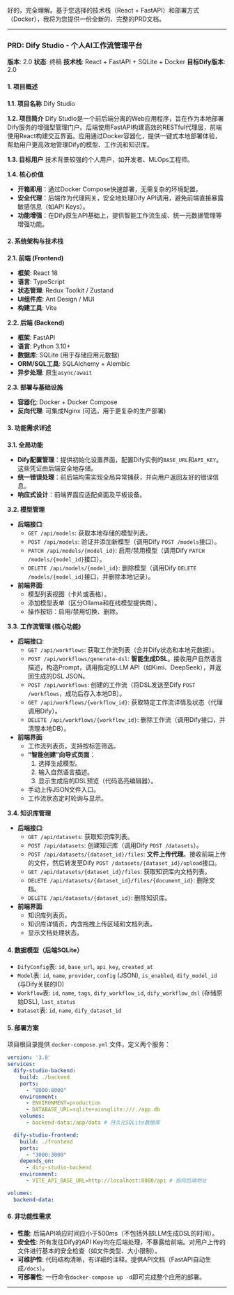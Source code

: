 好的，完全理解。基于您选择的技术栈（React + FastAPI）和部署方式（Docker），我将为您提供一份全新的、完整的PRD文档。

---

### **PRD: Dify Studio - 个人AI工作流管理平台**

**版本**: 2.0
**状态**: 终稿
**技术栈**: React + FastAPI + SQLite + Docker
**目标Dify版本**: 2.0

#### 1. 项目概述

**1.1. 项目名称**
Dify Studio

**1.2. 项目简介**
Dify Studio是一个前后端分离的Web应用程序，旨在作为本地部署Dify服务的增强型管理门户。后端使用FastAPI构建高效的RESTful代理层，前端使用React构建交互界面。应用通过Docker容器化，提供一键式本地部署体验，帮助用户更高效地管理Dify的模型、工作流和知识库。

**1.3. 目标用户**
技术背景较强的个人用户，如开发者、MLOps工程师。

**1.4. 核心价值**
*   **开箱即用**：通过Docker Compose快速部署，无需复杂的环境配置。
*   **安全代理**：后端作为代理网关，安全地处理Dify API调用，避免前端直接暴露敏感信息（如API Keys）。
*   **功能增强**：在Dify原生API基础上，提供智能工作流生成、统一元数据管理等增强功能。

#### 2. 系统架构与技术栈

**2.1. 前端 (Frontend)**
*   **框架**: React 18
*   **语言**: TypeScript
*   **状态管理**: Redux Toolkit / Zustand
*   **UI组件库**: Ant Design / MUI
*   **构建工具**: Vite

**2.2. 后端 (Backend)**
*   **框架**: FastAPI
*   **语言**: Python 3.10+
*   **数据库**: SQLite (用于存储应用元数据)
*   **ORM/SQL工具**: SQLAlchemy + Alembic
*   **异步处理**: 原生`async/await`

**2.3. 部署与基础设施**
*   **容器化**: Docker + Docker Compose
*   **反向代理**: 可集成Nginx (可选，用于更复杂的生产部署)

#### 3. 功能需求详述

**3.1. 全局功能**
*   **Dify配置管理**：提供初始化设置界面，配置Dify实例的`BASE_URL`和`API_KEY`。这些凭证由后端安全地存储。
*   **统一错误处理**：前后端均需实现全局异常捕获，并向用户返回友好的错误信息。
*   **响应式设计**：前端界面应适配桌面及平板设备。

**3.2. 模型管理**
*   **后端接口**:
    *   `GET /api/models`: 获取本地存储的模型列表。
    *   `POST /api/models`: 验证并添加新模型（调用Dify `POST /models`接口）。
    *   `PATCH /api/models/{model_id}`: 启用/禁用模型（调用Dify `PATCH /models/{model_id}`接口）。
    *   `DELETE /api/models/{model_id}`: 删除模型（调用Dify `DELETE /models/{model_id}`接口，并删除本地记录）。
*   **前端界面**:
    *   模型列表视图（卡片或表格）。
    *   添加模型表单（区分Ollama和在线模型提供商）。
    *   操作按钮：启用/禁用切换、删除。

**3.3. 工作流管理 (核心功能)**
*   **后端接口**:
    *   `GET /api/workflows`: 获取工作流列表（合并Dify状态和本地元数据）。
    *   `POST /api/workflows/generate-dsl`: **智能生成DSL**。接收用户自然语言描述，构造Prompt，调用指定的LLM API（如Kimi、DeepSeek），并返回生成的DSL JSON。
    *   `POST /api/workflows`: 创建的工作流（将DSL发送至Dify `POST /workflows`，成功后存入本地DB）。
    *   `GET /api/workflows/{workflow_id}`: 获取特定工作流详情及状态（代理调用Dify）。
    *   `DELETE /api/workflows/{workflow_id}`: 删除工作流（调用Dify接口，并清理本地DB）。
*   **前端界面**:
    *   工作流列表页，支持按标签筛选。
    *   **“智能创建”向导式页面**：
        1.  选择生成模型。
        2.  输入自然语言描述。
        3.  显示生成后的DSL预览（代码高亮编辑器）。
    *   手动上传JSON文件入口。
    *   工作流状态定时轮询与显示。

**3.4. 知识库管理**
*   **后端接口**:
    *   `GET /api/datasets`: 获取知识库列表。
    *   `POST /api/datasets`: 创建知识库（调用Dify `POST /datasets`）。
    *   `POST /api/datasets/{dataset_id}/files`: **文件上传代理**。接收前端上传的文件，然后转发至Dify `POST /datasets/{dataset_id}/upload`接口。
    *   `GET /api/datasets/{dataset_id}/files`: 获取知识库内文档列表。
    *   `DELETE /api/datasets/{dataset_id}/files/{document_id}`: 删除文档。
    *   `DELETE /api/datasets/{dataset_id}`: 删除知识库。
*   **前端界面**:
    *   知识库列表页。
    *   知识库详情页，内含拖拽上传区域和文档列表。
    *   显示文档处理状态。

#### 4. 数据模型（后端SQLite）

*   `DifyConfig`表: `id`, `base_url`, `api_key`, `created_at`
*   `Model`表: `id`, `name`, `provider`, `config` (JSON), `is_enabled`, `dify_model_id` (与Dify关联的ID)
*   `Workflow`表: `id`, `name`, `tags`, `dify_workflow_id`, `dify_workflow_dsl` (存储原始DSL), `last_status`
*   `Dataset`表: `id`, `name`, `dify_dataset_id`

#### 5. 部署方案

项目根目录提供 `docker-compose.yml` 文件，定义两个服务：

```yaml
version: '3.8'
services:
  dify-studio-backend:
    build: ./backend
    ports:
      - "8000:8000"
    environment:
      - ENVIRONMENT=production
      - DATABASE_URL=sqlite+aiosqlite:///./app.db
    volumes:
      - backend-data:/app/data # 持久化SQLite数据库

  dify-studio-frontend:
    build: ./frontend
    ports:
      - "3000:3000"
    depends_on:
      - dify-studio-backend
    environment:
      - VITE_API_BASE_URL=http://localhost:8000/api # 指向后端地址

volumes:
  backend-data:
```

#### 6. 非功能性需求

*   **性能**: 后端API响应时间应小于500ms（不包括外部LLM生成DSL的时间）。
*   **安全性**: 所有发往Dify的API Key均在后端处理，不暴露给前端。对用户上传的文件进行基本的安全检查（如文件类型、大小限制）。
*   **可维护性**: 代码结构清晰，有详细的注释。提供API文档（FastAPI自动生成`/docs`）。
*   **可部署性**: 一行命令`docker-compose up -d`即可完成整个应用的部署。

--- 